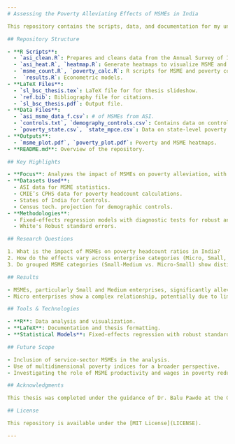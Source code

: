 ```yaml
---
# Assessing the Poverty Alleviating Effects of MSMEs in India

This repository contains the scripts, data, and documentation for my undergraduate thesis, which investigates the role of Micro, Small, and Medium Enterprises (MSMEs) in alleviating poverty across Indian states. The research employs econometric methods to analyze the relationship between MSME growth and poverty reduction.

## Repository Structure

- **R Scripts**:
  - `asi_clean.R`: Prepares and cleans data from the Annual Survey of Industries (ASI).
  - `asi_heat.R`, `heatmap.R`: Generate heatmaps to visualize MSME and poverty metrics.
  - `msme_count.R`, `poverty_calc.R`: R scripts for MSME and poverty computation.
  -  `results.R`: Econometric models.
- **LaTeX Files**:
  - `sl_bsc_thesis.tex`: LaTeX file for for thesis slideshow.
  - `ref.bib`: Bibliography file for citations.
  - `sl_bsc_thesis.pdf`: Output file.
- **Data Files**:
  - `asi_msme_data_f.csv`: # of MSMEs from ASI.
  - `controls.txt`, `demography_controls.csv`: Contains data on control variables.
  - `poverty_state.csv`, `state_mpce.csv`: Data on state-level poverty metrics.
- **Outputs**:
  - `msme_plot.pdf`, `poverty_plot.pdf`: Poverty and MSME heatmaps.
- **README.md**: Overview of the repository.

## Key Highlights

- **Focus**: Analyzes the impact of MSMEs on poverty alleviation, with an emphasis on differences between Micro, Small, and Medium enterprises.
- **Datasets Used**:
  - ASI data for MSME statistics.
  - CMIE’s CPHS data for poverty headcount calculations.
  - States of India for Controls.
  - Census tech. projection for demographic controls.
- **Methodologies**:
  - Fixed-effects regression models with diagnostic tests for robust analysis.
  - White's Robust standard errors.

## Research Questions

1. What is the impact of MSMEs on poverty headcount ratios in India?
2. How do the effects vary across enterprise categories (Micro, Small, Medium)?
3. Do grouped MSME categories (Small-Medium vs. Micro-Small) show distinct patterns?

## Results

- MSMEs, particularly Small and Medium enterprises, significantly alleviate poverty.
- Micro enterprises show a complex relationship, potentially due to limited resources and productivity.

## Tools & Technologies

- **R**: Data analysis and visualization.
- **LaTeX**: Documentation and thesis formatting.
- **Statistical Models**: Fixed-effects regression with robust standard errors.

## Future Scope

- Inclusion of service-sector MSMEs in the analysis.
- Use of multidimensional poverty indices for a broader perspective.
- Investigating the role of MSME productivity and wages in poverty reduction.

## Acknowledgments

This thesis was completed under the guidance of Dr. Balu Pawde at the Gokhale Institute of Politics and Economics. I am grateful for their support and mentorship throughout this research.

## License

This repository is available under the [MIT License](LICENSE).

---
```

